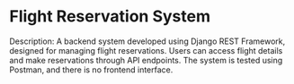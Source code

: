 # Flight Reservation System

Description: A backend system developed using Django REST Framework, designed for managing flight reservations. Users can access flight details and make reservations through API endpoints. The system is tested using Postman, and there is no frontend interface.
